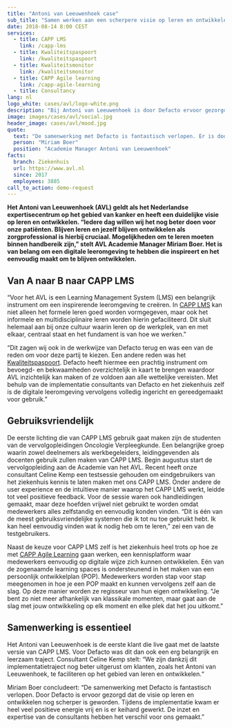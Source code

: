 ```yaml
---
title: "Antoni van Leeuwenhoek case"
sub_title: "Samen werken aan een scherpere visie op leren en ontwikkelen"
date: 2018-08-14 8:00 CEST
services:
  - title: CAPP LMS
    link: /capp-lms
  - title: Kwaliteitspaspoort
    link: /kwaliteitspaspoort
  - title: Kwaliteitsmonitor
    link: /kwaliteitsmonitor
  - title: CAPP Agile learning
    link: /capp-agile-learning
  - title: Consultancy
lang: nl
logo_white: cases/avl/logo-white.png
description: "Bij Antoni van Leeuwenhoek is door Defacto ervoor gezorgd dat de visie op leren nog scherper is geworden. Lees hoe we dat samen hebben gedaan in deze casus. "
image: images/cases/avl/social.jpg
header_image: cases/avl/mood.jpg
quote:
  text: "De samenwerking met Defacto is fantastisch verlopen. Er is door Defacto ervoor gezorgd dat de visie op leren nog scherper is geworden. Tijdens de implementatie kwam er heel veel positieve energie vrij en is er keihard gewerkt."
  person: "Miriam Boer"
  position: "Academie Manager Antoni van Leeuwenhoek"
facts:
  branch: Ziekenhuis
  url: https://www.avl.nl
  since: 2017
  employees: 3885
call_to_action: demo-request
---
```


**Het Antoni van Leeuwenhoek (AVL) geldt als het Nederlandse expertisecentrum op het gebied van kanker en heeft een duidelijke visie op leren en ontwikkelen. “Iedere dag willen wij het nog beter doen voor onze patiënten. Blijven leren en jezelf blijven ontwikkelen als zorgprofessional is hierbij cruciaal. Mogelijkheden om te leren moeten binnen handbereik zijn,” stelt AVL Academie Manager Miriam Boer. Het is van belang om een digitale leeromgeving te hebben die inspireert en het eenvoudig maakt om te blijven ontwikkelen.**

## Van A naar B naar CAPP LMS

“Voor het AVL is een Learning Management System (LMS) een belangrijk instrument om een inspirerende leeromgeving te creëren. In [CAPP LMS](/capp-lms/) kan niet alleen het formele leren goed worden vormgegeven, maar ook het informele en multidisciplinaire leren worden hierin gefaciliteerd. Dit sluit helemaal aan bij onze cultuur waarin leren op de werkplek, van en met elkaar, centraal staat en het fundament is van hoe we werken.”

“Dit zagen wij ook in de werkwijze van Defacto terug en was een van de reden om voor deze partij te kiezen. Een andere reden was het [Kwaliteitspaspoort](/kwaliteitspaspoort/)​. Defacto heeft hiermee een prachtig instrument om bevoegd- en bekwaamheden overzichtelijk in kaart te brengen waardoor AVL inzichtelijk kan maken of ze voldoen aan alle wettelijke vereisten. Met behulp van de implementatie consultants van Defacto en het ziekenhuis zelf is de digitale leeromgeving vervolgens volledig ingericht en gereedgemaakt voor gebruik.”

## Gebruiksvriendelijk

De eerste lichting die van CAPP LMS gebruik gaat maken zijn de studenten van de vervolgopleidingen Oncologie Verpleegkunde. Een belangrijke groep waarin zowel deelnemers als werkbegeleiders, leidinggevenden als docenten gebruik zullen maken van CAPP LMS. Begin augustus start de vervolgopleiding aan de Academie van het AVL. Recent heeft onze consultant Celine Kemp een testsessie gehouden om eindgebruikers van het ziekenhuis kennis te laten maken met ons CAPP LMS. Onder andere de user experience en de intuïtieve manier waarop het CAPP LMS werkt, leidde tot veel positieve feedback. Voor de sessie waren ook handleidingen gemaakt, maar deze hoefden vrijwel niet gebruikt te worden omdat medewerkers alles zelfstandig en eenvoudig konden vinden. “Dit is één van de meest gebruiksvriendelijke systemen die ik tot nu toe gebruikt hebt. Ik kan heel eenvoudig vinden wat ik nodig heb om te leren,” zei een van de testgebruikers.

Naast de keuze voor CAPP LMS zelf is het ziekenhuis heel trots op hoe ze met [CAPP Agile Learning](/capp-agile-learning/) ​gaan werken, een kennisplatform waar medewerkers eenvoudig op digitale wijze zich kunnen ontwikkelen. Eén van de zogenaamde learning spaces is ondersteunend in het maken van een persoonlijk ontwikkelplan (POP). Medewerkers worden stap voor stap meegenomen in hoe je een POP maakt en kunnen vervolgens zelf aan de slag. Op deze manier worden ze regisseur van hun eigen ontwikkeling. “Je bent zo niet meer afhankelijk van klassikale momenten, maar gaat aan de slag met jouw ontwikkeling op elk moment en elke plek dat het jou uitkomt.”

## Samenwerking is essentieel

Het Antoni van Leeuwenhoek is de eerste klant die live gaat met de laatste versie van CAPP LMS. Voor Defacto was dit dan ook een erg belangrijk en leerzaam traject. Consultant Celine Kemp stelt: “We zijn dankzij dit implementatietraject nog beter uitgerust om klanten, zoals het Antoni van Leeuwenhoek, te faciliteren op het gebied van leren en ontwikkelen.“

Miriam Boer concludeert: “De samenwerking met Defacto is fantastisch verlopen. Door Defacto is ervoor gezorgd dat de visie op leren en ontwikkelen nog scherper is geworden. Tijdens de implementatie kwam er heel veel positieve energie vrij en is er keihard gewerkt. De inzet en expertise van de consultants hebben het verschil voor ons gemaakt.”
